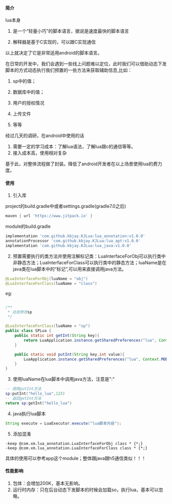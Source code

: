 #### 简介
lua本身
1. 是一个“轻量小巧”的脚本语言，据说是速度最快的脚本语言

2. 解释器是基于C实现的，可以跟C实现通信

以上就决定了它是非常适用android的脚本语言。
   
在日常的开发中，我们会遇到一些线上问题难以定位，此时我们可以借助动态下发脚本的方式动态执行我们预置的一些方法来获取辅助信息,比如：
1. sp中的值；

2. 数据库中的值；

3. 用户的授权情况

4. 上传文件

5. 等等

经过几天的调研，在android中使用的话
1. 需要一定的学习成本：了解lua语法，了解lua跟c的通信等等。
2. 接入成本高，使用相对复杂
   
基于此，对整体流程做了封装。降低了android开发者在以上场景使用lua的费力度。

#### 使用
1. 引入库

project的build.gradle中或者settings.gradle(gradle7.0之后)
```groovy
maven { url 'https://www.jitpack.io' }
```

module的build.gradle
```groovy
implementation 'com.github.kbjay.KJLua:lua_annotation:v1.0.0'
annotationProcessor 'com.github.kbjay.KJLua:lua_apt:v1.0.0'
implementation 'com.github.kbjay.KJLua:lua_java:v1.0.0'
```

2. 预置需要执行的类方法并使用注解标记类：LuaInterfaceForObj可以执行类中非静态方法；LuaInterfaceForClass可以执行类中的静态方法；luaName是在java类在lua脚本中的“标记”,可以用来直接调用java方法。
```JAVA
@LuaInterfaceForObj(luaName = "obj")
@LuaInterfaceForClass(luaName = "class")
```
eg:
```java

/**
 * 动态修改sp
 */

@LuaInterfaceForClass(luaName = "sp")
public class SPLua {
    public static int getInt(String key){
        return LuaApplication.instance.getSharedPreferences("lua", Context.MODE_PRIVATE).getInt(key,0);
    }

    public static void putInt(String key,int value){
        LuaApplication.instance.getSharedPreferences("lua", Context.MODE_PRIVATE).edit().putInt(key,value).apply();
    }
}
```

3. 使用luaName在lua脚本中调用java方法，注意是":"
```lua
-- 调用putInt方法
sp:putInt("hello_lua",123)
-- 返回getInt方法
return sp:getInt("hello_lua")
```

4. java执行lua脚本
```java
String execute = LuaExecutor.execute("lua脚本内容");
```

5. 添加混淆
```properties
-keep @com.xm.lua_annotation.LuaInterfaceForObj class * {*;}
-keep @com.xm.lua_annotation.LuaInterfaceForClass class * {*;}
```

具体的使用可以参考app这个module；整体跟java跟h5通信类似！！！

#### 性能影响
1. 包体：会增加200K，基本无影响。
2. 运行时内存：只在后台动态下发脚本的时候会加载so，执行lua，基本可以忽略。
